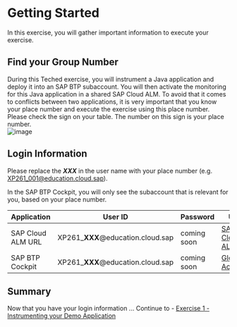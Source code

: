 # Getting Started

In this exercise, you will gather important information to execute your exercise.

## Find your Group Number

During this Teched exercise, you will instrument a Java application and deploy it into an SAP BTP subaccount. You will then activate the monitoring for this Java application in a shared SAP Cloud ALM. 
To avoid that it comes to conflicts between two applications, it is very important that you know your place number and execute the exercise using this place number.
Please check the sign on your table. The number on this sign is your place number. 
<br>![image](https://github.com/SAP-samples/teched2023-XP261/assets/113598836/c1d342b1-02d0-47be-8942-5f13dc396ffb)

## Login Information

Please replace the _**XXX**_ in the user name with your place number (e.g. XP261_001@education.cloud.sap).

In the SAP BTP Cockpit, you will only see the subaccount that is relevant for you, based on your place number.

| Application | User ID | Password | URL |
|---|---|---|---|
| SAP Cloud ALM URL | XP261_**XXX**@education.cloud.sap | coming soon | [SAP Cloud ALM](https://xp261-9kx159xc.eu10.alm.cloud.sap/launchpad#Shell-home) |
| SAP BTP Cockpit | XP261_**XXX**@education.cloud.sap | coming soon | [Global Account](https://emea.cockpit.btp.cloud.sap/cockpit/#/globalaccount/e2a835b0-3011-4c79-818a-d7767c4627cd) |

## Summary

Now that you have your login information ... 
Continue to - [Exercise 1 - Instrumenting your Demo Application](../ex1/README.md)
